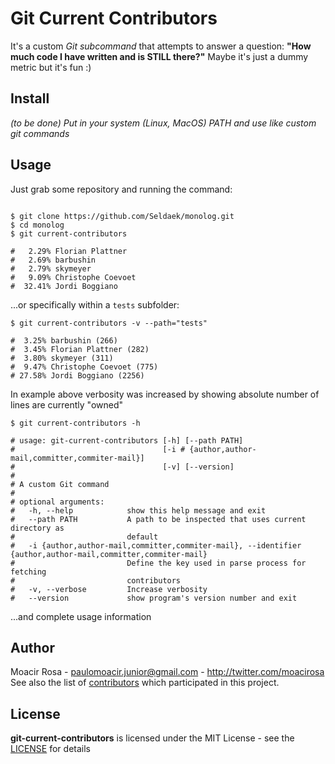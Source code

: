 # Git Current Contributors

It's a custom _Git subcommand_ that attempts to answer a question: **"How much code I have written and is STILL there?"** Maybe it's just a dummy metric but it's fun :)

## Install

_(to be done)_
_Put in your system (Linux, MacOS) PATH and use like custom git commands_

## Usage

Just grab some repository and running the command:

```shell

$ git clone https://github.com/Seldaek/monolog.git
$ cd monolog
$ git current-contributors

#   2.29% Florian Plattner
#   2.69% barbushin
#   2.79% skymeyer
#   9.09% Christophe Coevoet
#  32.41% Jordi Boggiano
```

...or specifically within a `tests` subfolder:

```shell
$ git current-contributors -v --path="tests"

#  3.25% barbushin (266)
#  3.45% Florian Plattner (282)
#  3.80% skymeyer (311)
#  9.47% Christophe Coevoet (775)
# 27.58% Jordi Boggiano (2256)
```

In example above verbosity was increased by showing absolute number of lines are currently "owned"

```shell
$ git current-contributors -h

# usage: git-current-contributors [-h] [--path PATH]
#                                 [-i # {author,author-mail,committer,commiter-mail}]
#                                 [-v] [--version]
#
# A custom Git command
#
# optional arguments:
#   -h, --help            show this help message and exit
#   --path PATH           A path to be inspected that uses current directory as
#                         default
#   -i {author,author-mail,committer,commiter-mail}, --identifier {author,author-mail,committer,commiter-mail}
#                         Define the key used in parse process for fetching
#                         contributors
#   -v, --verbose         Increase verbosity
#   --version             show program's version number and exit
```

...and complete usage information

## Author

Moacir Rosa - paulomoacir.junior@gmail.com - http://twitter.com/moacirosa<br/>
See also the list of [contributors](https://github.com/moacirosa/git-current-contributors/graphs/contributors) which participated in this project.

## License

**git-current-contributors** is licensed under the MIT License - see the [LICENSE](https://github.com/moacirosa/git-current-contributors/blob/master/LICENSE) for details
